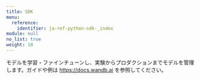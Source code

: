```yaml
---
title: SDK
menu:
  reference:
    identifier: ja-ref-python-sdk-_index
module: null
no_list: true
weight: 10
---
```


モデルを学習・ファインチューンし、実験からプロダクションまでモデルを管理します。ガイドや例は https://docs.wandb.ai を参照してください。